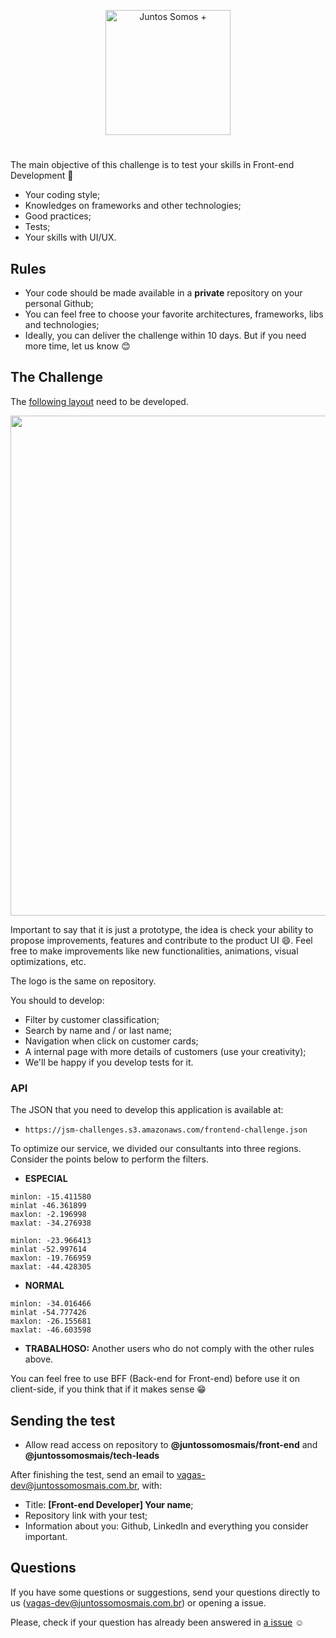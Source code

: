 <p align="center">
  <img src="logo.svg" width="200" alt="Juntos Somos +">
</p>

# <frontend-developer />

The main objective of this challenge is to test your skills in Front-end Development 🥳

- Your coding style;
- Knowledges on frameworks and other technologies;
- Good practices;
- Tests;
- Your skills with UI/UX.

## Rules

- Your code should be made available in a **private** repository on your personal Github;
- You can feel free to choose your favorite architectures, frameworks, libs and technologies;
- Ideally, you can deliver the challenge within 10 days. But if you need more time, let us know 😊

## The Challenge

The [following layout](layout.jpg) need to be developed.

<img src="layout.jpg" width="800">

Important to say that it is just a prototype, the idea is check your ability to propose improvements, features and contribute to the product UI 😄. Feel free to make improvements like new functionalities, animations, visual optimizations, etc.

The logo is the same on repository.

You should to develop:

- Filter by customer classification;
- Search by name and / or last name;
- Navigation when click on customer cards;
- A internal page with more details of customers (use your creativity);
- We'll be happy if you develop tests for it.

### API

The JSON that you need to develop this application is available at: 

- `https://jsm-challenges.s3.amazonaws.com/frontend-challenge.json`

To optimize our service, we divided our consultants into three regions. Consider the points below to perform the filters.

- **ESPECIAL**

```
minlon: -15.411580
minlat -46.361899
maxlon: -2.196998
maxlat: -34.276938
```
```
minlon: -23.966413
minlat -52.997614
maxlon: -19.766959
maxlat: -44.428305
```

- **NORMAL**

```
minlon: -34.016466
minlat -54.777426
maxlon: -26.155681
maxlat: -46.603598
```

- **TRABALHOSO:** Another users who do not comply with the other rules above.

You can feel free to use BFF (Back-end for Front-end) before use it on client-side, if you think that if it makes sense 😁

## Sending the test

- Allow read access on repository to **@juntossomosmais/front-end** and **@juntossomosmais/tech-leads**

After finishing the test, send an email to vagas-dev@juntossomosmais.com.br, with:

- Title: **[Front-end Developer] Your name**;
- Repository link with your test;
- Information about you: Github, LinkedIn and everything you consider important.

## Questions

If you have some questions or suggestions, send your questions directly to us (vagas-dev@juntossomosmais.com.br) or opening a issue.

Please, check if your question has already been answered in [a issue](https://github.com/juntossomosmais/frontend-challenge/issues) :relaxed:

